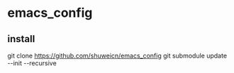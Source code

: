 # emacs_config
## install

git clone https://github.com/shuweicn/emacs_config
git submodule update --init --recursive


